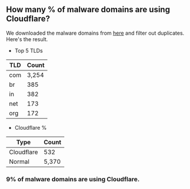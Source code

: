 ## How many % of malware domains are using Cloudflare?


We downloaded the malware domains from [here](https://urlhaus.abuse.ch) and filter out duplicates.
Here's the result.


[//]: # (start replacement)


- Top 5 TLDs

| TLD | Count |
| --- | --- |
| com | 3,254 |
| br | 385 |
| in | 382 |
| net | 173 |
| org | 172 |


- Cloudflare %

| Type | Count |
| --- | --- |
| Cloudflare | 532 |
| Normal | 5,370 |


### 9% of malware domains are using Cloudflare.